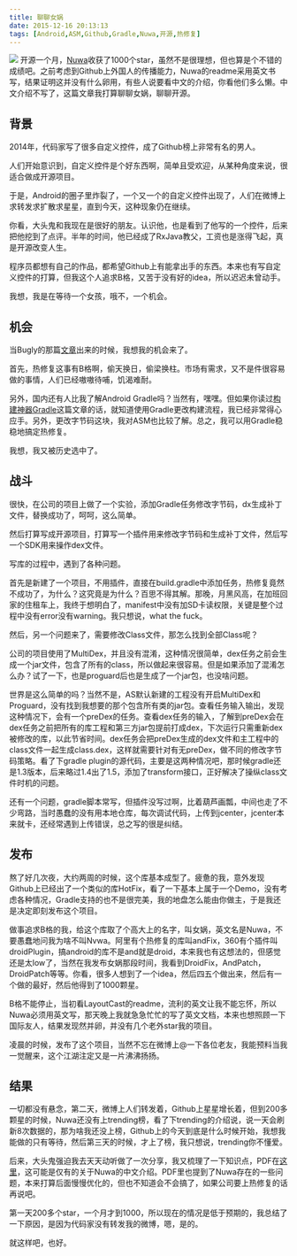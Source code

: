 ```yaml
---
title: 聊聊女娲
date: 2015-12-16 20:13:13
tags: [Android,ASM,Github,Gradle,Nuwa,开源,热修复]
---
```


![](http://7fviov.com1.z0.glb.clouddn.com/nuwa.jpg)
开源一个月，[Nuwa](https://github.com/jasonross/Nuwa)收获了1000个star，虽然不是很理想，但也算是个不错的成绩吧。之前考虑到Github上外国人的传播能力，Nuwa的readme采用英文书写，结果证明这并没有什么卵用，有些人说要看中文的介绍，你看他们多么懒。中文介绍不写了，这篇文章我打算聊聊女娲，聊聊开源。

## 背景
2014年，代码家写了很多自定义控件，成了Github榜上非常有名的男人。

人们开始意识到，自定义控件是个好东西啊，简单且受欢迎，从某种角度来说，很适合做成开源项目。

于是，Android的圈子里炸裂了，一个又一个的自定义控件出现了，人们在微博上求转发求扩散求星星，直到今天，这种现象仍在继续。

你看，大头鬼和我现在是很好的朋友。认识他，也是看到了他写的一个控件，后来把他挖到了点评。半年的时间，他已经成了RxJava教父，工资也是涨得飞起，真是开源改变人生。

程序员都想有自己的作品，都希望Github上有能拿出手的东西。本来也有写自定义控件的打算，但我这个人追求B格，又苦于没有好的idea，所以迟迟未曾动手。

我想，我是在等待一个女孩，哦不，一个机会。

## 机会
当Bugly的那篇[文章](https://bugly.qq.com/v2/blog/?p=781)出来的时候，我想我的机会来了。

首先，热修复这事有B格啊，偷天换日，偷梁换柱。市场有需求，又不是件很容易做的事情，人们已经嗷嗷待哺，饥渴难耐。

另外，国内还有人比我了解Android Gradle吗？当然有，嘿嘿。但如果你读过[构建神器Gradle](http://jiajixin.cn/2015/08/07/gradle-android/)这篇文章的话，就知道使用Gradle更改构建流程，我已经非常得心应手。另外，更改字节码这块，我对ASM也比较了解。总之，我可以用Gradle稳稳地搞定热修复。

我想，我又被历史选中了。

## 战斗
很快，在公司的项目上做了一个实验，添加Gradle任务修改字节码，dx生成补丁文件，替换成功了，呵呵，这么简单。

然后打算写成开源项目，打算写一个插件用来修改字节码和生成补丁文件，然后写一个SDK用来操作dex文件。

写库的过程中，遇到了各种问题。

首先是新建了一个项目，不用插件，直接在build.gradle中添加任务，热修复竟然不成功了，为什么？这究竟是为什么？百思不得其解。那晚，月黑风高，在加班回家的住租车上，我终于想明白了，manifest中没有加SD卡读权限，关键是整个过程中没有error没有warning。我只想说，what the fuck。

然后，另一个问题来了，需要修改Class文件，那怎么找到全部Class呢？

公司的项目使用了MultiDex，并且没有混淆，这种情况很简单，dex任务之前会生成一个jar文件，包含了所有的class，所以做起来很容易。但是如果添加了混淆怎么办？试了一下，也是proguard后也是生成了一个jar包，也没啥问题。

世界是这么简单的吗？当然不是，AS默认新建的工程没有开启MultiDex和Proguard，没有找到我想要的那个包含所有类的jar包。查看任务输入输出，发现这种情况下，会有一个preDex的任务。查看dex任务的输入，了解到preDex会在dex任务之前把所有的库工程和第三方jar包提前打成dex，下次运行只需重新dex被修改的库，以此节省时间。dex任务会把preDex生成的dex文件和主工程中的class文件一起生成class.dex，这样就需要针对有无preDex，做不同的修改字节码策略。看了下gradle plugin的源代码，主要是这两种情况吧，那时候gradle还是1.3版本，后来略过1.4出了1.5，添加了transform接口，正好解决了操纵class文件时机的问题。

还有一个问题，gradle脚本常写，但插件没写过啊，比着葫芦画瓢，中间也走了不少弯路，当时愚蠢的没有用本地仓库，每次调试代码，上传到jcenter，jcenter本来就卡，还经常遇到上传错误，总之写的很是纠结。

## 发布
熬了好几次夜，大约两周的时候，这个库基本成型了。疲惫的我，意外发现Github上已经出了一个类似的库HotFix，看了一下基本上属于一个Demo，没有考虑各种情况，Gradle支持的也不是很完美，我的地盘怎么能由你做主，于是我还是决定即刻发布这个项目。

做事追求B格的我，给这个库取了个高大上的名字，叫女娲，英文名是Nuwa，不要愚蠢地问我为啥不叫Nvwa。阿里有个热修复的库叫andFix，360有个插件叫droidPlugin，搞android的库不是and就是droid，本来我也有这想法的，但感觉还是太low了，当然在我发布女娲那段时间，我看到DroidFix，AndPatch，DroidPatch等等。你看，很多人想到了一个idea，然后四五个做出来，然后有一个做的最好，然后他得到了1000颗星。

B格不能停止，当初看LayoutCast的readme，流利的英文让我不能忘怀，所以Nuwa必须用英文写，那天晚上我就急急忙忙的写了英文文档，本来也想照顾一下国际友人，结果发现然并卵，并没有几个老外star我的项目。

凌晨的时候，发布了这个项目，当然不忘在微博上@一下各位老友，我能预料当我一觉醒来，这个江湖注定又是一片沸沸扬扬。

## 结果
一切都没有悬念，第二天，微博上人们转发着，Github上星星增长着，但到200多颗星的时候，Nuwa还没有上trending榜，看了下trending的介绍说，说一天会刷新8次数据的，那为啥我还没上榜，Github上的今天到底是什么时候开始，我想我能做的只有等待，然后第三天的时候，才上了榜，我只想说，trending你不懂爱。

后来，大头鬼强迫我去天天动听做了一次分享，我又梳理了一下知识点，PDF在[这里](http://7fviov.com1.z0.glb.clouddn.com/Nuwa.pdf)，这可能是仅有的关于Nuwa的中文介绍。PDF里也提到了Nuwa存在的一些问题，本来打算后面慢慢优化的，但也不知道会不会搞了，如果公司要上热修复的话再说吧。

第一天200多个star，一个月才到1000，所以现在的情况是低于预期的，我总结了一下原因，是因为代码家没有转发我的微博，嗯，是的。

就这样吧，也好。